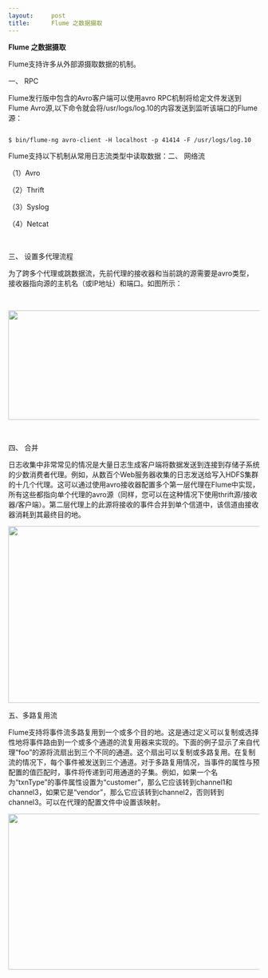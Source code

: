 ```yaml
---
layout:     post
title:      Flume 之数据摄取
---
```

<div id="article_content" class="article_content clearfix csdn-tracking-statistics" data-pid="blog" data-mod="popu_307" data-dsm="post">
								            <link rel="stylesheet" href="https://csdnimg.cn/release/phoenix/template/css/ck_htmledit_views-f76675cdea.css">
						<div class="htmledit_views" id="content_views">
                <p style="margin-left:0cm;"><strong>Flume 之数据摄取</strong></p>

<p style="margin-left:0cm;">Flume支持许多从外部源摄取数据的机制。</p>

<p style="margin-left:0cm;">一、 RPC</p>

<p style="margin-left:0cm;">Flume发行版中包含的Avro客户端可以使用avro RPC机制将给定文件发送到Flume Avro源,以下命令就会将/usr/logs/log.10的内容发送到监听该端口的Flume源：</p>

<pre class="has">
<code class="hljs">
$ bin/flume-ng avro-client -H localhost -p 41414 -F /usr/logs/log.10</code></pre>

<p>Flume支持以下机制从常用日志流类型中读取数据：二、 网络流</p>

<p style="margin-left:0cm;">（1）Avro</p>

<p style="margin-left:0cm;">（2）Thrift</p>

<p style="margin-left:0cm;">（3）Syslog</p>

<p style="margin-left:0cm;">（4）Netcat</p>

<p style="margin-left:0cm;"> </p>

<p style="margin-left:0cm;">三、 设置多代理流程</p>

<p style="margin-left:0cm;">为了跨多个代理或跳数据流，先前代理的接收器和当前跳的源需要是avro类型，接收器指向源的主机名（或IP地址）和端口。如图所示：</p>

<p style="margin-left:0cm;"> </p>

<p style="margin-left:0cm;"><img alt="" class="has" height="219" src="https://img-blog.csdn.net/20180804225708384?watermark/2/text/aHR0cHM6Ly9ibG9nLmNzZG4ubmV0L3dlaXhpbl80MDY1NzU1Nw==/font/5a6L5L2T/fontsize/400/fill/I0JBQkFCMA==/dissolve/70" width="1014"></p>

<p style="margin-left:0cm;"> </p>

<p style="margin-left:0cm;">四、 合并</p>

<p style="margin-left:0cm;">日志收集中非常常见的情况是大量日志生成客户端将数据发送到连接到存储子系统的少数消费者代理。例如，从数百个Web服务器收集的日志发送给写入HDFS集群的十几个代理。这可以通过使用avro接收器配置多个第一层代理在Flume中实现，所有这些都指向单个代理的avro源（同样，您可以在这种情况下使用thrift源/接收器/客户端）。第二层代理上的此源将接收的事件合并到单个信道中，该信道由接收器消耗到其最终目的地。</p>

<p style="margin-left:0cm;"><img alt="" class="has" height="354" src="https://img-blog.csdn.net/20180804230308989?watermark/2/text/aHR0cHM6Ly9ibG9nLmNzZG4ubmV0L3dlaXhpbl80MDY1NzU1Nw==/font/5a6L5L2T/fontsize/400/fill/I0JBQkFCMA==/dissolve/70" width="554"></p>

<p style="margin-left:0cm;">五、多路复用流</p>

<p style="margin-left:0cm;">Flume支持将事件流多路复用到一个或多个目的地。这是通过定义可以复制或选择性地将事件路由到一个或多个通道的流复用器来实现的。下面的例子显示了来自代理“foo”的源将流扇出到三个不同的通道。这个扇出可以复制或多路复用。在复制流的情况下，每个事件被发送到三个通道。对于多路复用情况，当事件的属性与预配置的值匹配时，事件将传递到可用通道的子集。例如，如果一个名为“txnType”的事件属性设置为“customer”，那么它应该转到channel1和channel3，如果它是“vendor”，那么它应该转到channel2，否则转到channel3。可以在代理的配置文件中设置该映射。</p>

<p style="margin-left:0cm;"><img alt="" class="has" height="312" src="https://img-blog.csdn.net/20180804230356425?watermark/2/text/aHR0cHM6Ly9ibG9nLmNzZG4ubmV0L3dlaXhpbl80MDY1NzU1Nw==/font/5a6L5L2T/fontsize/400/fill/I0JBQkFCMA==/dissolve/70" width="554"></p>

<p style="margin-left:0cm;"> </p>

<p style="margin-left:0cm;"> </p>            </div>
                </div>